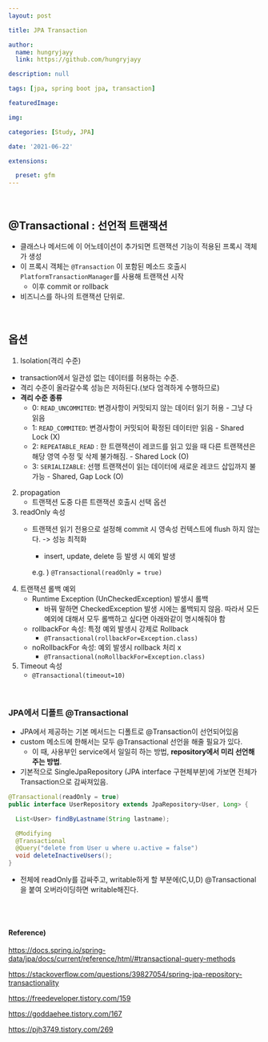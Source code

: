 ```yaml
---
layout: post

title: JPA Transaction

author: 
  name: hungryjayy
  link: https://github.com/hungryjayy

description: null

tags: [jpa, spring boot jpa, transaction]

featuredImage: 

img: 

categories: [Study, JPA]

date: '2021-06-22'

extensions:

  preset: gfm
---
```


<br>

## @Transactional : 선언적 트랜잭션

* 클래스나 메서드에 이 어노테이션이 추가되면 트랜잭션 기능이 적용된 프록시 객체가 생성
* 이 프록시 객체는 `@Transaction` 이 포함된 메소드 호출시 `PlatformTransactionManager`를 사용해 트랜잭션 시작
  * 이후 commit or rollback
* 비즈니스를 하나의 트랜잭션 단위로.

<br>

## 옵션

1. Isolation(격리 수준) 

* transaction에서 일관성 없는 데이터를 허용하는 수준.
* 격리 수준이 올라갈수록 성능은 저하된다.(보다 엄격하게 수행하므로)
* **격리 수준 종류**
  * 0: `READ_UNCOMMITED`: 변경사항이 커밋되지 않는 데이터 읽기 허용 - 그냥 다 읽음
  * 1: `READ_COMMITED`: 변경사항이 커밋되어 확정된 데이터만 읽음 - Shared Lock (X)
  * 2: `REPEATABLE_READ` : 한 트랜잭션이 레코드를 읽고 있을 때 다른 트랜잭션은 해당 영역 수정 및 삭제 불가해짐. - Shared Lock (O)
  * 3: `SERIALIZABLE`: 선행 트랜잭션이 읽는 데이터에 새로운 레코드 삽입까지 불가능 - Shared, Gap Lock (O)

2. propagation
   * 트랜잭션 도중 다른 트랜잭션 호출시 선택 옵션
3. readOnly 속성
   * 트랜잭션 읽기 전용으로 설정해 commit 시 영속성 컨텍스트에 flush 하지 않는다. -> 성능 최적화
     * insert, update, delete 등 발생 시 예외 발생 
     
     e.g. ) `@Transactional(readOnly = true)`
4. 트랜잭션 롤백 예외
   * Runtime Exception (UnCheckedException) 발생시 롤백
     * 바꿔 말하면 CheckedException 발생 시에는 롤백되지 않음. 따라서 모든 예외에 대해서 모두 롤백하고 싶다면 아래와같이 명시해줘야 함
   * rollbackFor 속성: 특정 예외 발생시 강제로 Rollback
     * `@Transactional(rollbackFor=Exception.class)`
   * noRollbackFor 속성: 예외 발생시 rollback 처리 x
     * `@Transactional(noRollbackFor=Exception.class)`
5. Timeout 속성
   * `@Transactional(timeout=10)`

<br>

### JPA에서 디폴트 @Transactional

* JPA에서 제공하는 기본 메서드는 디폴트로 @Transaction이 선언되어있음
* custom 메소드에 한해서는 모두 @Transactional 선언을 해줄 필요가 있다.
  * 이 때, 사용부인 service에서 일일히 하는 방법, **repository에서 미리 선언해주는 방법**.
* 기본적으로 SingleJpaRepository (JPA interface 구현체부분)에 가보면 전체가 Transaction으로 감싸져있음.

```java
@Transactional(readOnly = true)
public interface UserRepository extends JpaRepository<User, Long> {

  List<User> findByLastname(String lastname);

  @Modifying
  @Transactional
  @Query("delete from User u where u.active = false")
  void deleteInactiveUsers();
}
```
* 전체에 readOnly를 감싸주고, writable하게 할 부분에(C,U,D) @Transactional 을 붙여 오버라이딩하면 writable해진다.

<br><br>

#### Reference)

https://docs.spring.io/spring-data/jpa/docs/current/reference/html/#transactional-query-methods

https://stackoverflow.com/questions/39827054/spring-jpa-repository-transactionality

https://freedeveloper.tistory.com/159

https://goddaehee.tistory.com/167

https://pjh3749.tistory.com/269